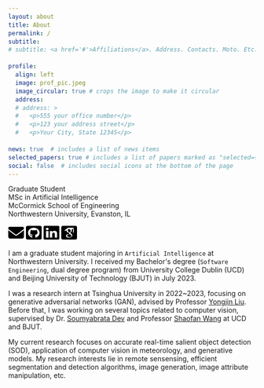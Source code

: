 ```yaml
---
layout: about
title: About
permalink: /
subtitle:
# subtitle: <a href='#'>Affiliations</a>. Address. Contacts. Moto. Etc.

profile:
  align: left
  image: prof_pic.jpeg
  image_circular: true # crops the image to make it circular
  address:
  # address: >
  #   <p>555 your office number</p>
  #   <p>123 your address street</p>
  #   <p>Your City, State 12345</p>

news: true  # includes a list of news items
selected_papers: true # includes a list of papers marked as "selected={true}"
social: false  # includes social icons at the bottom of the page
---
```


Graduate Student<br>
MSc in Artificial Intelligence<br>
McCormick School of Engineering<br>
Northwestern University, Evanston, IL<br>

<a href="yijieli2025@u.northwestern.edu"><img src="assets/img/icons/envelope-solid.svg" width="32px" height="32px"/></a>
<a href="https://github.com/Att100"><img src="assets/img/icons/square-github.svg" width="32px" height="32px"/></a>
<a href="https://www.linkedin.com/in/yijie-li-36a739281"><img src="assets/img/icons/linkedin.svg" width="32px" height="32px"/></a>
<a href="https://scholar.google.com/citations?user=SqIl3BMAAAAJ"><img src="assets/img/icons/google-scholar-square.svg" width="32px" height="32px"/></a><br>

I am a graduate student majoring in `Artificial Intelligence` at Northwestern University. I received my Bachelor's degree (`Software Engineering`, dual degree program) from University College Dublin (UCD) and Beijing University of Technology (BJUT) in July 2023. 

I was a research intern at Tsinghua University in 2022~2023, focusing on generative adversarial networks (GAN), advised by Professor [Yongjin Liu](http://cg.cs.tsinghua.edu.cn/people/~Yongjin/Yongjin.htm). Before that, I was working on several topics related to computer vision, supervised by Dr. [Soumyabrata Dev](https://soumyabrata.dev/) and Professor [Shaofan Wang](https://shaofanwang.weebly.com/) at UCD and BJUT.

My current research focuses on accurate real-time salient object detection (SOD), application of computer vision in meteorology, and generative models. My research interests lie in remote sensensing, efficient segmentation and detection algorithms, image generation, image attribute manipulation, etc.
